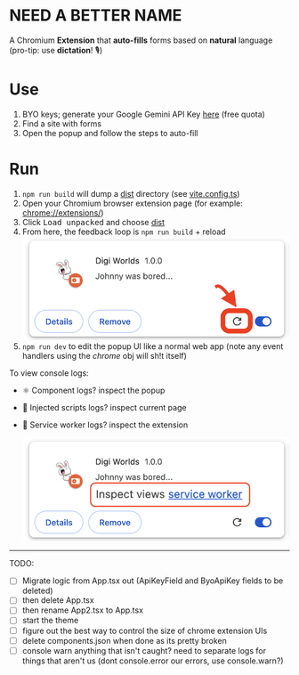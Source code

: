 # NEED A BETTER NAME

A Chromium **Extension** that **auto-fills** forms based on **natural** language (pro-tip: use **dictation**! 🎙️)

# Use
1. BYO keys; generate your Google Gemini API Key [here](https://aistudio.google.com/apikey) (free quota)
2. Find a site with forms
3. Open the popup and follow the steps to auto-fill


# Run
1. `npm run build` will dump a [dist](./dist) directory (see [vite.config.ts](./vite.config.ts))
2. Open your Chromium browser extension page (for example: [chrome://extensions/](chrome://extensions/))
3. Click <kbd>Load unpacked</kbd> and choose [dist](./dist)
4. From here, the feedback loop is `npm run build` + reload <img src="readme/reload-extension-guide.png" alt="reload extension" style="max-height: 256px;">
5. `npm run dev` to edit the popup UI like a normal web app (note any event handlers using the _chrome_ obj will sh!t itself)

To view console logs:

- ⚛️ Component logs? inspect the popup
- 💉 Injected scripts logs? inspect current page
- 🤖 Service worker logs? inspect the extension

  ![how to view extension console logs](readme/inspect-service-worker-logs.png)


---
TODO:

- [ ] Migrate logic from App.tsx out (ApiKeyField and ByoApiKey fields to be deleted)
- [ ] then delete App.tsx
- [ ] then rename App2.tsx to App.tsx
- [ ] start the theme
- [ ] figure out the best way to control the size of chrome extension UIs
- [ ] delete components.json when done as its pretty broken
- [ ] console warn anything that isn't caught? need to separate logs for things that aren't us (dont console.error our errors, use console.warn?)